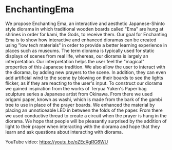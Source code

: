 EnchantingEma
=============

We propose Enchanting Ema, an interactive and aesthetic Japanese-Shinto style diorama in which traditional wooden boards called "Ema" are hung at shrines in order for kami, the Gods, to receive them. Our goal for Enchanting Ema is to show how interactive and enhanced dioramas can be created using "low tech materials" in order to provide a better learning experience in places such as museums.  The term diorama is typically used for static displays of scenes from real life, whereas, our diorama is largely an interpretation. Our interpretation helps the user feel the "magical" properties of this Japanese tradition. We also allow the user to interact with the diorama, by adding new prayers to the scene. In addition, they can even add artificial wind to the scene by blowing on their boards to see the lights flicker, as if they are reacting to the user's input.  To construct our diorama we gained inspiration from the works of Teryua Yuken's Paper bag sculpture series a Japanese artist from Okinawa. From there we used origami paper, known as washi, which is made from the bark of the gambi tree to use in place of the prayer boards. We enhanced the material by placing an unnoticeable LED in between the folds of the paper. From there we used conductive thread to create a circuit when the prayer is hung in the diorama.  We hope that people will be pleasantly surprised by the addition of light to their prayer when interacting with the diorama and hope that they learn and ask questions about interacting with diorama.

YouTube video: https://youtu.be/oZEcXgRG6WU
